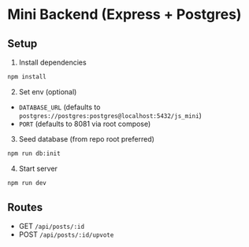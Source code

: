 # Mini Backend (Express + Postgres)

## Setup
1. Install dependencies
```bash
npm install
```
2. Set env (optional)
- `DATABASE_URL` (defaults to `postgres://postgres:postgres@localhost:5432/js_mini`)
- `PORT` (defaults to 8081 via root compose)

3. Seed database (from repo root preferred)
```bash
npm run db:init
```

4. Start server
```bash
npm run dev
```

## Routes
- GET `/api/posts/:id`
- POST `/api/posts/:id/upvote`
